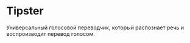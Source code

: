 # Tipster

Универсальный голосовой переводчик, который распознает речь и воспроизводит перевод голосом.


